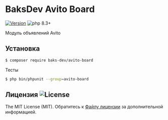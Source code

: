 # BaksDev Avito Board

[![Version](https://img.shields.io/badge/version-7.1.15-blue)](https://github.com/baks-dev/avito-board/releases)
![php 8.3+](https://img.shields.io/badge/php-min%208.3-red.svg)

Модуль объявлений Avito

## Установка

``` bash
$ composer require baks-dev/avito-board
```

Тесты

``` bash
$ php bin/phpunit --group=avito-board
```

## Лицензия ![License](https://img.shields.io/badge/MIT-green)

The MIT License (MIT). Обратитесь к [Файлу лицензии](LICENSE.md) за дополнительной информацией.

